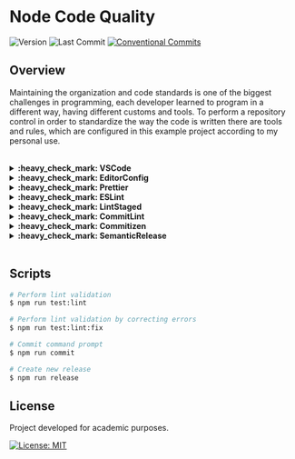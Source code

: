 # Node Code Quality

![Version](https://img.shields.io/github/package-json/v/guiigos/node-repository-quality)
![Last Commit](https://img.shields.io/github/last-commit/guiigos/node-repository-quality)
[![Conventional Commits][conventional-commits-image]][conventional-commits-url]

[conventional-commits-image]: https://img.shields.io/badge/Conventional%20Commits-1.0.0-yellow
[conventional-commits-url]: https://conventionalcommits.org

## Overview

Maintaining the organization and code standards is one of the biggest challenges in programming, each developer learned to program in a different way, having different customs and tools. To perform a repository control in order to standardize the way the code is written there are tools and rules, which are configured in this example project according to my personal use.

<br>
<details>
  <summary>
    <strong>:heavy_check_mark: VSCode</strong>
  </summary>
  <br>

[`extensions.json`](/.vscode/extensions.json)<br>
[`settings.json`](/.vscode/settings.json)<br>

One of the most used editors today, it allows the automation of the code quality structure, facilitating the processes defined with the tool's plugins. For the settings to work correctly, all the plugins requested below must be installed.

- [**EditorConfig**](https://marketplace.visualstudio.com/items?itemName=EditorConfig.EditorConfig)
- [**Prettier**](https://marketplace.visualstudio.com/items?itemName=esbenp.prettier-vscode)
- [**ESLint**](https://marketplace.visualstudio.com/items?itemName=dbaeumer.vscode-eslint)

</details>

<details>
  <summary>
    <strong>:heavy_check_mark: EditorConfig</strong>
  </summary>
  <br>

[**Documentation**](https://editorconfig.org/)

Tool that standardizes settings between code editors, helping to maintain the standard among developers working with different editors. It basically consists of the standardization of spacing of code identification, coding of files, other standards that may differ among editors.

[`.editorconfig`](/.editorconfig)

```yml
root = true

[*]
charset = utf-8
end_of_line = lf
indent_size = 2
indent_style = space
insert_final_newline = true
trim_trailing_whitespace = true

[*.md]
trim_trailing_whitespace = false

[{Makefile,**.mk}]
indent_style = tab
```

</details>

<details>
  <summary>
    <strong>:heavy_check_mark: Prettier</strong>
  </summary>
  <br>

[**Documentation**](https://prettier.io/)

```bash
$ npm install --save-dev prettier
```

Tool that complements the formatting of codes, being opinionated. It supports several different languages ​​and can automate code formatting automatically when saving. The main settings we use are the validation of quotation marks, number of characters per line and other settings that it makes available.

[`.prettierrc`](/.prettierrc)

```json
{
  "semi": true,
  "singleQuote": true,
  "trailingComma": "es5",
  "printWidth": 100
}
```

</details>

<details>
  <summary>
    <strong>:heavy_check_mark: ESLint</strong>
  </summary>
  <br>

[**Documentation**](https://eslint.org/)

It is a code analysis tool, to identify patterns that do not match the styleguide being used. It is complemented with the previous configurations, allowing the creation of rules related to coding.

```bash
$ npm install --save-dev eslint-plugin-prettier
$ npm install --save-dev eslint-config-prettier
$ npx eslint --init
```

- **How would you like to use ESLint?** - _`To check syntax, find problems, and enforce code style`_
- **What type of modules does your project use?** - _`JavaScript modules`_
- **Which framework does your project use?** - _`None of these`_
- **Does your project use TypeScript?** - _`No`_
- **Where does your code run?** - _`Node`_
- **How would you like to define a style for your project?** - _`Use a popular style guide`_
- **Which style guide do you want to follow?** - _`Airbnb`_
- **What format do you want your config file to be in?** - _`JSON`_
- **Would you like to install them now with npm?** - _`Yes`_

[`.eslintrc`](/.eslintrc)

```json
{
  "env": {
    "es2021": true,
    "node": true
  },
  "extends": ["airbnb-base", "prettier"],
  "parserOptions": {
    "ecmaVersion": 12,
    "sourceType": "module"
  },
  "plugins": ["prettier"],
  "rules": {
    "prettier/prettier": ["error"]
  }
}
```

[`package.json`](/package.json)

```json
"scripts": {
  "test:lint": "eslint src --ext .js",
  "test:lint:fix": "npm run test:lint -- --fix"
}
```

</details>

<details>
  <summary>
    <strong>:heavy_check_mark: LintStaged</strong>
  </summary>
  <br>

[**Documentation**](https://github.com/okonet/lint-staged)

Tool that runs commands for code lint only on files that will be added at commit. It makes it easy to test only files that are being worked on. This tool must be installed together with a git hook command tool.

```bash
$ npm install --save-dev husky
$ npm install --save-dev lint-staged
```

[`.huskyrc`](/.huskyrc)

```json
{
  "hooks": {
    "pre-commit": "lint-staged --quiet --allow-empty --no-stash"
  }
}
```

[`package.json`](/package.json)

```json
"lint-staged": {
  "src/**/*.js": [
    "eslint --fix",
    "prettier --write"
  ]
}
```

</details>

<details>
  <summary>
    <strong>:heavy_check_mark: CommitLint</strong>
  </summary>
  <br>

[**Documentation**](https://commitlint.js.org/)

```bash
$ npm install --save-dev @commitlint/{config-conventional,cli}
```

The standardization of commits messages is important to maintain a consistent view of the changes made, avoiding messages with little information and without content.

[`.commitlintrc`](/.commitlintrc)

```json
{
  "extends": ["@commitlint/config-conventional"]
}
```

[`.huskyrc`](/.huskyrc)

```json
{
  "hooks": {
    "commit-msg": "commitlint --env HUSKY_GIT_PARAMS"
  }
}
```

</details>

<details>
  <summary>
    <strong>:heavy_check_mark: Commitizen</strong>
  </summary>
  <br>

[**Documentation**](http://commitizen.github.io/cz-cli/)

```bash
$ npm install --save-dev commitizen
$ npm install --save-dev cz-conventional-changelog
```

Tool that makes it easy to write commit messages following the informed pattern. It is presented in the form of a command prompt, requesting the information that composes the message.

[`package.json`](/package.json)

```json
"scripts": {
  "commit": "cz"
},
"config": {
  "commitizen": {
    "path": "cz-conventional-changelog"
  }
}
```

</details>

<details>
  <summary>
    <strong>:heavy_check_mark: SemanticRelease</strong>
  </summary>
  <br>

[**Documentation**](https://semantic-release.gitbook.io/semantic-release/)

```bash
$ npm i --save-dev @semantic-release/{npm,git,github,changelog,commit-analyzer,release-notes-generator}
```

Fully automated version package generator, adding version according to [semver](https://semver.org/). It also generates the application changelog based on the commits made in the current version. Facilitates the process of creating a new application distribution. There are several configurations that can be used in this tool, the simplest ones are applied to this repository.

[`.releaserc`](./.releaserc)

```json
{
  "plugins": [
    "@semantic-release/github",
    "@semantic-release/changelog",
    "@semantic-release/commit-analyzer",
    "@semantic-release/release-notes-generator",
    [
      "@semantic-release/npm",
      {
        "npmPublish": false
      }
    ],
    [
      "@semantic-release/git",
      {
        "assets": [
          "package.json",
          "CHANGELOG.md"
        ],
        "message": "chore(release): ${nextRelease.version} [skip ci]"
      }
    ]
  ],
  "branches": [
    "main"
  ]
}
```

[`Makefile`](./Makefile)

```mk
include .env

release:
	GITHUB_TOKEN=${GH_TOKEN} npx semantic-release --no-ci
```

[`package.json`](./package.json)

```json
"scripts": {
  "release": "make release"
}
```

</details>
<br>

## Scripts

```bash
# Perform lint validation
$ npm run test:lint

# Perform lint validation by correcting errors
$ npm run test:lint:fix

# Commit command prompt
$ npm run commit

# Create new release
$ npm run release
```

## License

Project developed for academic purposes.

[![License: MIT](https://img.shields.io/github/license/guiigos/node-repository-quality?color=black)](./LICENSE)
